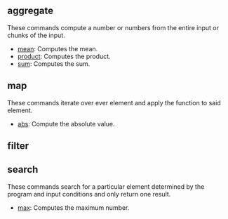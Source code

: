 
aggregate
---------

These commands compute a number or numbers from the entire input or chunks of the input.

- [mean][mean]: Computes the mean.
- [product][product]: Computes the product.
- [sum][sum]: Computes the sum.



map
---

These commands iterate over ever element and apply the function to said element.

- [abs][abs]: Compute the absolute value.




filter
------


search
------

These commands search for a particular element determined by the program and input conditions and only return one result.

- [max][max]: Computes the maximum number.












<!-- aggregate -->
[mean]: https://github.com/datafun/datafun/blob/master/docs/aggregate/mean.md
[product]: https://github.com/datafun/datafun/blob/master/docs/aggregate/product.md
[sum]: https://github.com/datafun/datafun/blob/master/docs/aggregate/sum.md

<!-- map -->
[abs]: https://github.com/data/datafun/blob/master/docs/map/abs.md

<!-- search -->
[max]: https://github.com/data/datafun/blob/master/docs/search/max.md